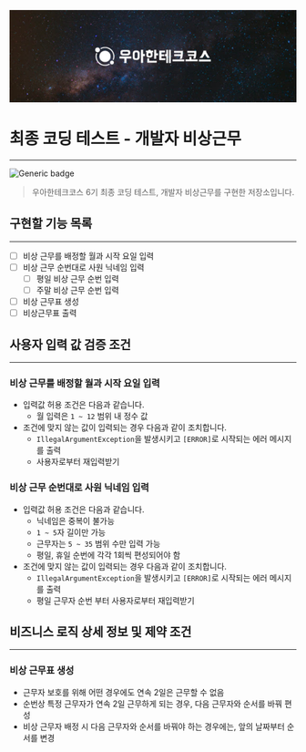 <p align="center">
    <img src="images/title.png" alt="우아한테크코스">
</p>

# 최종 코딩 테스트 - 개발자 비상근무

---

![Generic badge](https://img.shields.io/badge/test-0_passed-blue.svg)

> 우아한테크코스 6기 최종 코딩 테스트, 개발자 비상근무를 구현한 저장소입니다.

## 구현할 기능 목록

---

- [ ] 비상 근무를 배정할 월과 시작 요일 입력
- [ ] 비상 근무 순번대로 사원 닉네임 입력
    - [ ] 평일 비상 근무 순번 입력
    - [ ] 주말 비상 근무 순번 입력
- [ ] 비상 근무표 생성
- [ ] 비상근무표 출력

## 사용자 입력 값 검증 조건

---

### 비상 근무를 배정할 월과 시작 요일 입력

- 입력값 허용 조건은 다음과 같습니다.
    - 월 입력은 `1 ~ 12` 범위 내 정수 값
- 조건에 맞지 않는 값이 입력되는 경우 다음과 같이 조치합니다.
    - `IllegalArgumentException`을 발생시키고 `[ERROR]`로 시작되는 에러 메시지를 출력
    - 사용자로부터 재입력받기

### 비상 근무 순번대로 사원 닉네임 입력

- 입력값 허용 조건은 다음과 같습니다.
    - 닉네임은 중복이 불가능
    - `1 ~ 5`자 길이만 가능
    - 근무자는 `5 ~ 35` 범위 수만 입력 가능
    - 평일, 휴일 순번에 각각 1회씩 편성되어야 함
- 조건에 맞지 않는 값이 입력되는 경우 다음과 같이 조치합니다.
    - `IllegalArgumentException`을 발생시키고 `[ERROR]`로 시작되는 에러 메시지를 출력
    - 평일 근무자 순번 부터 사용자로부터 재입력받기

## 비즈니스 로직 상세 정보 및 제약 조건

---

### 비상 근무표 생성

- 근무자 보호를 위해 어떤 경우에도 연속 2일은 근무할 수 없음
- 순번상 특정 근무자가 연속 2일 근무하게 되는 경우, 다음 근무자와 순서를 바꿔 편성
- 비상 근무자 배정 시 다음 근무자와 순서를 바꿔야 하는 경우에는, 앞의 날짜부터 순서를 변경
